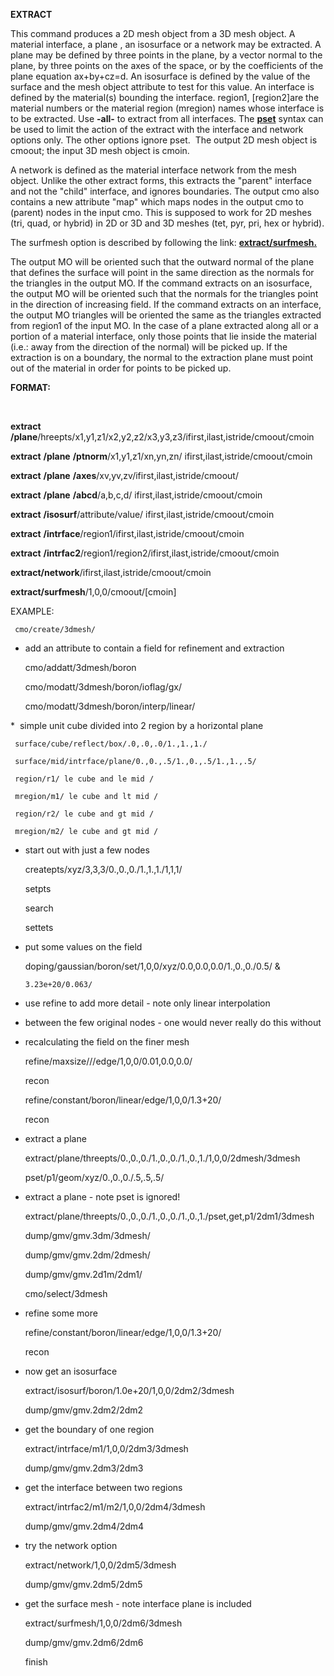  **EXTRACT**

  This command produces a 2D mesh object from a 3D mesh object. A
  material interface, a plane , an isosurface or a network may be
  extracted. A plane may be defined by three points in the plane, by a
  vector normal to the plane, by three points on the axes of the
  space, or by the coefficients of the plane equation ax+by+cz=d. An
  isosurface is defined by the value of the surface and the mesh
  object attribute to test for this value. An interface is defined by
  the material(s) bounding the interface. region1, [region2]are the
  material numbers or the material region (mregion) names whose
  interface is to be extracted. Use **-all-** to extract from all
  interfaces. The **[pset](../conventions.md)** syntax can be used
  to limit the action of the extract with the interface and network
  options only. The other options ignore pset.  The output 2D mesh
  object is cmoout; the input 3D mesh object is cmoin.
 
  A network is defined as the material interface network from the mesh
  object. Unlike the other extract forms, this extracts the "parent"
  interface and not the "child" interface, and ignores boundaries. The
  output cmo also contains a new attribute "map" which maps nodes in
  the output cmo to (parent) nodes in the input cmo. This is supposed
  to work for 2D meshes (tri, quad, or hybrid) in 2D or 3D and 3D
  meshes (tet, pyr, pri, hex or hybrid).
 
  The surfmesh option is described by following the link:
  **[extract/surfmesh.](dump/EXTRACT_SURFMESH.md)**
 
  The output MO will be oriented such that the outward normal of the
  plane that defines the surface will point in the same direction as
  the normals for the triangles in the output MO. If the command
  extracts on an isosurface, the output MO will be oriented such that
  the normals for the triangles point in the direction of increasing
  field. If the command extracts on an interface, the output MO
  triangles will be oriented the same as the triangles extracted from
  region1 of the input MO. In the case of a plane extracted along all
  or a portion of a material interface, only those points that lie
  inside the material (i.e.: away from the direction of the normal)
  will be picked up. If the extraction is on a boundary, the normal to
  the extraction plane must point out of the material in order for
  points to be picked up.

 **FORMAT:**

  

 **extract** **/plane**/hreepts/x1,y1,z1/x2,y2,z2/x3,y3,z3/ifirst,ilast,istride/cmoout/cmoin

 **extract** **/plane** **/ptnorm**/x1,y1,z1/xn,yn,zn/
 ifirst,ilast,istride/cmoout/cmoin

 **extract** **/plane** **/axes**/xv,yv,zv/ifirst,ilast,istride/cmoout/

 **extract** **/plane** **/abcd**/a,b,c,d/
 ifirst,ilast,istride/cmoout/cmoin

 **extract** **/isosurf**/attribute/value/
 ifirst,ilast,istride/cmoout/cmoin

 **extract** **/intrface**/region1/ifirst,ilast,istride/cmoout/cmoin

 **extract** **/intrfac2**/region1/region2/ifirst,ilast,istride/cmoout/cmoin

 **extract/network**/ifirst,ilast,istride/cmoout/cmoin

 **extract/surfmesh**/1,0,0/cmoout/[cmoin]

 EXAMPLE:

     cmo/create/3dmesh/

     
* add an attribute to contain a field for refinement and extraction

     cmo/addatt/3dmesh/boron

     cmo/modatt/3dmesh/boron/ioflag/gx/

     cmo/modatt/3dmesh/boron/interp/linear/

     
*  simple unit cube divided into 2 region by a horizontal plane

     surface/cube/reflect/box/.0,.0,.0/1.,1.,1./

     surface/mid/intrface/plane/0.,0.,.5/1.,0.,.5/1.,1.,.5/

     region/r1/ le cube and le mid /

     mregion/m1/ le cube and lt mid /

     region/r2/ le cube and gt mid /

     mregion/m2/ le cube and gt mid /

     
* start out with just a few nodes

     createpts/xyz/3,3,3/0.,0.,0./1.,1.,1./1,1,1/

     setpts

     search

     settets

     
* put some values on the field

     doping/gaussian/boron/set/1,0,0/xyz/0.0,0.0,0.0/1.,0.,0./0.5/ &

      3.23e+20/0.063/

     
* use refine to add more detail - note only linear interpolation

     
* between the few original nodes - one would never really do this
     without

     
* recalculating the field on the finer mesh

     refine/maxsize///edge/1,0,0/0.01,0.0,0.0/

     recon

     refine/constant/boron/linear/edge/1,0,0/1.3+20/

     recon

     
* extract a plane

     extract/plane/threepts/0.,0.,0./1.,0.,0./1.,0.,1./1,0,0/2dmesh/3dmesh

     pset/p1/geom/xyz/0.,0.,0./.5,.5,.5/

     
* extract a plane - note pset is ignored!

     extract/plane/threepts/0.,0.,0./1.,0.,0./1.,0.,1./pset,get,p1/2dm1/3dmesh

     dump/gmv/gmv.3dm/3dmesh/

     dump/gmv/gmv.2dm/2dmesh/

     dump/gmv/gmv.2d1m/2dm1/

     cmo/select/3dmesh

     
* refine some more

     refine/constant/boron/linear/edge/1,0,0/1.3+20/

     recon

     
* now get an isosurface

     extract/isosurf/boron/1.0e+20/1,0,0/2dm2/3dmesh

     dump/gmv/gmv.2dm2/2dm2

     
* get the boundary of one region

     extract/intrface/m1/1,0,0/2dm3/3dmesh

     dump/gmv/gmv.2dm3/2dm3

     
* get the interface between two regions

     extract/intrfac2/m1/m2/1,0,0/2dm4/3dmesh

     dump/gmv/gmv.2dm4/2dm4

     
* try the network option

     extract/network/1,0,0/2dm5/3dmesh

     dump/gmv/gmv.2dm5/2dm5

     
* get the surface mesh - note interface plane is included

     extract/surfmesh/1,0,0/2dm6/3dmesh

     dump/gmv/gmv.2dm6/2dm6

     finish
